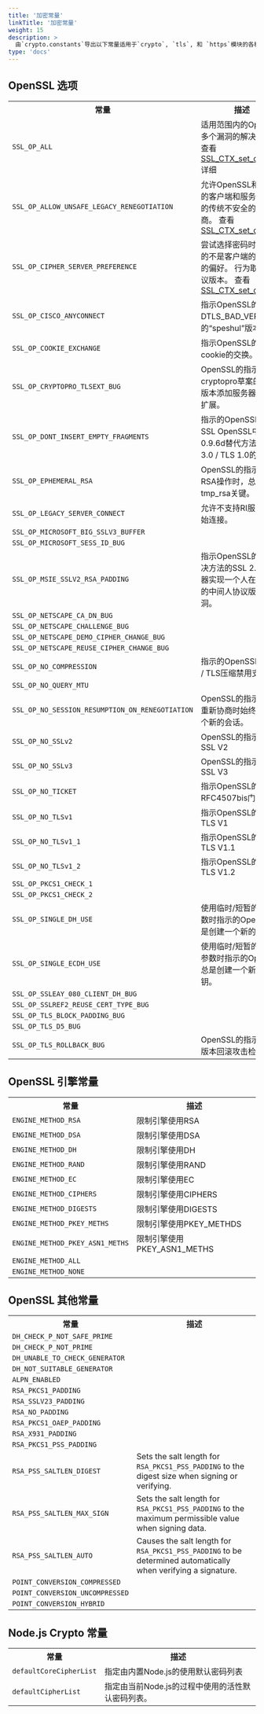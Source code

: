 ```yaml
---
title: '加密常量'
linkTitle: '加密常量'
weight: 15
description: >
  由`crypto.constants`导出以下常量适用于`crypto`, `tls`, 和 `https`模块的各种用途并且一般是特定于OpenSSL的。
type: 'docs'
---
```


## OpenSSL 选项

<table>
  <tr>
    <th>常量</th>
    <th>描述</th>
  </tr>
  <tr>
    <td><code>SSL_OP_ALL</code></td>
    <td>适用范围内的OpenSSL多个漏洞的解决方法。
    查看<a href="https://www.openssl.org/docs/man1.0.2/ssl/SSL_CTX_set_options.html">SSL_CTX_set_options</a>详细</td>
  </tr>
  <tr>
    <td><code>SSL_OP_ALLOW_UNSAFE_LEGACY_RENEGOTIATION</code></td>
    <td>允许OpenSSL和打补丁的客户端和服务器之间的传统不安全的重新协商。 查看 <a href="https://www.openssl.org/docs/man1.0.2/ssl/SSL_CTX_set_options.html">SSL_CTX_set_options</a>.</td>
  </tr>
  <tr>
    <td><code>SSL_OP_CIPHER_SERVER_PREFERENCE</code></td>
    <td>
      尝试选择密码时，使用的不是客户端的服务器的偏好。
      行为取决于协议版本。
      查看<a href="https://www.openssl.org/docs/man1.0.2/ssl/SSL_CTX_set_options.html">SSL_CTX_set_options</a>.</td>
  </tr>
  <tr>
    <td><code>SSL_OP_CISCO_ANYCONNECT</code></td>
    <td>指示OpenSSL的使用DTLS_BAD_VER思科的“speshul”版本。</td>
  </tr>
  <tr>
    <td><code>SSL_OP_COOKIE_EXCHANGE</code></td>
    <td>指示OpenSSL的打开cookie的交换。</td>
  </tr>
  <tr>
    <td><code>SSL_OP_CRYPTOPRO_TLSEXT_BUG</code></td>
    <td>OpenSSL的指示从cryptopro草案的早期版本添加服务器的Hello扩展。</td>
  </tr>
  <tr>
    <td><code>SSL_OP_DONT_INSERT_EMPTY_FRAGMENTS</code></td>
    <td>指示的OpenSSL禁用SSL OpenSSL中0.9.6d替代方法加入3.0 / TLS 1.0的漏洞。</td>
  </tr>
  <tr>
    <td><code>SSL_OP_EPHEMERAL_RSA</code></td>
    <td>OpenSSL的指示在执行RSA操作时，总是使用tmp_rsa关键。</td>
  </tr>
  <tr>
    <td><code>SSL_OP_LEGACY_SERVER_CONNECT</code></td>
    <td>允许不支持RI服务器初始连接。</td>
  </tr>
  <tr>
    <td><code>SSL_OP_MICROSOFT_BIG_SSLV3_BUFFER</code></td>
    <td></td>
  </tr>
  <tr>
    <td><code>SSL_OP_MICROSOFT_SESS_ID_BUG</code></td>
    <td></td>
  </tr>
  <tr>
    <td><code>SSL_OP_MSIE_SSLV2_RSA_PADDING</code></td>
    <td>指示OpenSSL的禁用解决方法的SSL 2.0服务器实现一个人在这方面的中间人协议版本的漏洞。</td>
  </tr>
  <tr>
    <td><code>SSL_OP_NETSCAPE_CA_DN_BUG</code></td>
    <td></td>
  </tr>
  <tr>
    <td><code>SSL_OP_NETSCAPE_CHALLENGE_BUG</code></td>
    <td></td>
  </tr>
  <tr>
    <td><code>SSL_OP_NETSCAPE_DEMO_CIPHER_CHANGE_BUG</code></td>
    <td></td>
  </tr>
  <tr>
    <td><code>SSL_OP_NETSCAPE_REUSE_CIPHER_CHANGE_BUG</code></td>
    <td></td>
  </tr>
  <tr>
    <td><code>SSL_OP_NO_COMPRESSION</code></td>
    <td>指示的OpenSSL为SSL / TLS压缩禁用支持。</td>
  </tr>
  <tr>
    <td><code>SSL_OP_NO_QUERY_MTU</code></td>
    <td></td>
  </tr>
  <tr>
    <td><code>SSL_OP_NO_SESSION_RESUMPTION_ON_RENEGOTIATION</code></td>
    <td>OpenSSL的指示在执行重新协商时始终启动一个新的会话。</td>
  </tr>
  <tr>
    <td><code>SSL_OP_NO_SSLv2</code></td>
    <td>OpenSSL的指示关闭SSL V2</td>
  </tr>
  <tr>
    <td><code>SSL_OP_NO_SSLv3</code></td>
    <td>OpenSSL的指示关闭SSL V3</td>
  </tr>
  <tr>
    <td><code>SSL_OP_NO_TICKET</code></td>
    <td>指示OpenSSL的要禁用RFC4507bis门票。</td>
  </tr>
  <tr>
    <td><code>SSL_OP_NO_TLSv1</code></td>
    <td>指示OpenSSL的关闭TLS V1</td>
  </tr>
  <tr>
    <td><code>SSL_OP_NO_TLSv1_1</code></td>
    <td>指示OpenSSL的关闭TLS V1.1</td>
  </tr>
  <tr>
    <td><code>SSL_OP_NO_TLSv1_2</code></td>
    <td>指示OpenSSL的关闭TLS V1.2</td>
  </tr>
    <td><code>SSL_OP_PKCS1_CHECK_1</code></td>
    <td></td>
  </tr>
  <tr>
    <td><code>SSL_OP_PKCS1_CHECK_2</code></td>
    <td></td>
  </tr>
  <tr>
    <td><code>SSL_OP_SINGLE_DH_USE</code></td>
    <td>使用临时/短暂的DH参数时指示的OpenSSL总是创建一个新的密钥。</td>
  </tr>
  <tr>
    <td><code>SSL_OP_SINGLE_ECDH_USE</code></td>
    <td>使用临时/短暂的ECDH参数时指示的OpenSSL总是创建一个新的密钥。</td>
  </tr>
    <td><code>SSL_OP_SSLEAY_080_CLIENT_DH_BUG</code></td>
    <td></td>
  </tr>
  <tr>
    <td><code>SSL_OP_SSLREF2_REUSE_CERT_TYPE_BUG</code></td>
    <td></td>
  </tr>
  <tr>
    <td><code>SSL_OP_TLS_BLOCK_PADDING_BUG</code></td>
    <td></td>
  </tr>
  <tr>
    <td><code>SSL_OP_TLS_D5_BUG</code></td>
    <td></td>
  </tr>
  <tr>
    <td><code>SSL_OP_TLS_ROLLBACK_BUG</code></td>
    <td>OpenSSL的指示来禁用版本回滚攻击检测。</td>
  </tr>
</table>

## OpenSSL 引擎常量

<table>
  <tr>
    <th>常量</th>
    <th>描述</th>
  </tr>
  <tr>
    <td><code>ENGINE_METHOD_RSA</code></td>
    <td>限制引擎使用RSA</td>
  </tr>
  <tr>
    <td><code>ENGINE_METHOD_DSA</code></td>
    <td>限制引擎使用DSA</td>
  </tr>
  <tr>
    <td><code>ENGINE_METHOD_DH</code></td>
    <td>限制引擎使用DH</td>
  </tr>
  <tr>
    <td><code>ENGINE_METHOD_RAND</code></td>
    <td>限制引擎使用RAND</td>
  </tr>
  <tr>
    <td><code>ENGINE_METHOD_EC</code></td>
    <td>限制引擎使用EC</td>
  </tr>
  <tr>
    <td><code>ENGINE_METHOD_CIPHERS</code></td>
    <td>限制引擎使用CIPHERS</td>
  </tr>
  <tr>
    <td><code>ENGINE_METHOD_DIGESTS</code></td>
    <td>限制引擎使用DIGESTS</td>
  </tr>
  <tr>
    <td><code>ENGINE_METHOD_PKEY_METHS</code></td>
    <td>限制引擎使用PKEY_METHDS</td>
  </tr>
  <tr>
    <td><code>ENGINE_METHOD_PKEY_ASN1_METHS</code></td>
    <td>限制引擎使用PKEY_ASN1_METHS</td>
  </tr>
  <tr>
    <td><code>ENGINE_METHOD_ALL</code></td>
    <td></td>
  </tr>
  <tr>
    <td><code>ENGINE_METHOD_NONE</code></td>
    <td></td>
  </tr>
</table>

## OpenSSL 其他常量

<table>
  <tr>
    <th>常量</th>
    <th>描述</th>
  </tr>
  <tr>
    <td><code>DH_CHECK_P_NOT_SAFE_PRIME</code></td>
    <td></td>
  </tr>
  <tr>
    <td><code>DH_CHECK_P_NOT_PRIME</code></td>
    <td></td>
  </tr>
  <tr>
    <td><code>DH_UNABLE_TO_CHECK_GENERATOR</code></td>
    <td></td>
  </tr>
  <tr>
    <td><code>DH_NOT_SUITABLE_GENERATOR</code></td>
    <td></td>
  </tr>
  <tr>
    <td><code>ALPN_ENABLED</code></td>
    <td></td>
  </tr>
  <tr>
    <td><code>RSA_PKCS1_PADDING</code></td>
    <td></td>
  </tr>
  <tr>
    <td><code>RSA_SSLV23_PADDING</code></td>
    <td></td>
  </tr>
  <tr>
    <td><code>RSA_NO_PADDING</code></td>
    <td></td>
  </tr>
  <tr>
    <td><code>RSA_PKCS1_OAEP_PADDING</code></td>
    <td></td>
  </tr>
  <tr>
    <td><code>RSA_X931_PADDING</code></td>
    <td></td>
  </tr>
  <tr>
    <td><code>RSA_PKCS1_PSS_PADDING</code></td>
    <td></td>
  </tr>
  <tr>
    <td><code>RSA_PSS_SALTLEN_DIGEST</code></td>
    <td>Sets the salt length for <code>RSA_PKCS1_PSS_PADDING</code> to the
        digest size when signing or verifying.</td>
  </tr>
  <tr>
    <td><code>RSA_PSS_SALTLEN_MAX_SIGN</code></td>
    <td>Sets the salt length for <code>RSA_PKCS1_PSS_PADDING</code> to the
        maximum permissible value when signing data.</td>
  </tr>
  <tr>
    <td><code>RSA_PSS_SALTLEN_AUTO</code></td>
    <td>Causes the salt length for <code>RSA_PKCS1_PSS_PADDING</code> to be
        determined automatically when verifying a signature.</td>
  </tr>
  <tr>
    <td><code>POINT_CONVERSION_COMPRESSED</code></td>
    <td></td>
  </tr>
  <tr>
    <td><code>POINT_CONVERSION_UNCOMPRESSED</code></td>
    <td></td>
  </tr>
  <tr>
    <td><code>POINT_CONVERSION_HYBRID</code></td>
    <td></td>
  </tr>
</table>

## Node.js Crypto 常量

<table>
  <tr>
    <th>常量</th>
    <th>描述</th>
  </tr>
  <tr>
    <td><code>defaultCoreCipherList</code></td>
    <td>指定由内置Node.js的使用默认密码列表</td>
  </tr>
  <tr>
    <td><code>defaultCipherList</code></td>
    <td>指定由当前Node.js的过程中使用的活性默认密码列表。</td>
  </tr>
</table>

[`evp_bytestokey`]: https://www.openssl.org/docs/man1.1.0/crypto/EVP_BytesToKey.html
[`sign`]: #crypto_class_sign
[`uv_threadpool_size`]: cli.html#cli_uv_threadpool_size_size
[`verify`]: #crypto_class_verify
[`crypto.createdecipher()`]: #crypto_crypto_createdecipher_algorithm_password_options
[`crypto.createdecipheriv()`]: #crypto_crypto_createdecipheriv_algorithm_key_iv_options
[`crypto.creatediffiehellman()`]: #crypto_crypto_creatediffiehellman_prime_primeencoding_generator_generatorencoding
[`crypto.createecdh()`]: #crypto_crypto_createecdh_curvename
[`crypto.createhash()`]: #crypto_crypto_createhash_algorithm_options
[`crypto.createhmac()`]: #crypto_crypto_createhmac_algorithm_key_options
[`crypto.createprivatekey()`]: #crypto_crypto_createprivatekey_key
[`crypto.createsecretkey()`]: #crypto_crypto_createsecretkey_key
[`crypto.createsign()`]: #crypto_crypto_createsign_algorithm_options
[`crypto.createverify()`]: #crypto_crypto_createverify_algorithm_options
[`crypto.getcurves()`]: #crypto_crypto_getcurves
[`crypto.getdiffiehellman()`]: #crypto_crypto_getdiffiehellman_groupname
[`crypto.gethashes()`]: #crypto_crypto_gethashes
[`crypto.privateencrypt()`]: #crypto_crypto_privateencrypt_privatekey_buffer
[`crypto.publicdecrypt()`]: #crypto_crypto_publicdecrypt_key_buffer
[`crypto.publicencrypt()`]: #crypto_crypto_publicencrypt_key_buffer
[`crypto.randombytes()`]: #crypto_crypto_randombytes_size_callback
[`crypto.randomfill()`]: #crypto_crypto_randomfill_buffer_offset_size_callback
[`crypto.scrypt()`]: #crypto_crypto_scrypt_password_salt_keylen_options_callback
[`decipher.final()`]: #crypto_decipher_final_outputencoding
[`decipher.update()`]: #crypto_decipher_update_data_inputencoding_outputencoding
[`diffiehellman.setpublickey()`]: #crypto_diffiehellman_setpublickey_publickey_encoding
[`ecdh.generatekeys()`]: #crypto_ecdh_generatekeys_encoding_format
[`ecdh.setprivatekey()`]: #crypto_ecdh_setprivatekey_privatekey_encoding
[`ecdh.setpublickey()`]: #crypto_ecdh_setpublickey_publickey_encoding
[`hash.digest()`]: #crypto_hash_digest_encoding
[`hash.update()`]: #crypto_hash_update_data_inputencoding
[`hmac.digest()`]: #crypto_hmac_digest_encoding
[`hmac.update()`]: #crypto_hmac_update_data_inputencoding
[`keyobject.export()`]: #crypto_keyobject_export_options
[`sign.sign()`]: #crypto_sign_sign_privatekey_outputencoding
[`sign.update()`]: #crypto_sign_update_data_inputencoding
[`stream.writable` options]: stream.html#stream_constructor_new_stream_writable_options
[`stream.transform` options]: stream.html#stream_new_stream_transform_options
[`util.promisify()`]: util.html#util_util_promisify_original
[`verify.update()`]: #crypto_verify_update_data_inputencoding
[`verify.verify()`]: #crypto_verify_verify_object_signature_signatureencoding
[aead algorithms]: https://en.wikipedia.org/wiki/Authenticated_encryption
[ccm mode]: #crypto_ccm_mode
[caveats]: #crypto_support_for_weak_or_compromised_algorithms
[crypto constants]: #crypto_crypto_constants_1
[nist sp 800-131a]: https://nvlpubs.nist.gov/nistpubs/SpecialPublications/NIST.SP.800-131Ar1.pdf
[nist sp 800-132]: https://nvlpubs.nist.gov/nistpubs/Legacy/SP/nistspecialpublication800-132.pdf
[nist sp 800-38d]: https://nvlpubs.nist.gov/nistpubs/Legacy/SP/nistspecialpublication800-38d.pdf
[nonce-disrespecting adversaries]: https://github.com/nonce-disrespect/nonce-disrespect
[rfc 1421]: https://www.rfc-editor.org/rfc/rfc1421.txt
[rfc 2412]: https://www.rfc-editor.org/rfc/rfc2412.txt
[rfc 3526]: https://www.rfc-editor.org/rfc/rfc3526.txt
[rfc 3610]: https://www.rfc-editor.org/rfc/rfc3610.txt
[rfc 4055]: https://www.rfc-editor.org/rfc/rfc4055.txt
[rfc 5208]: https://www.rfc-editor.org/rfc/rfc5208.txt
[encoding]: buffer.html#buffer_buffers_and_character_encodings
[initialization vector]: https://en.wikipedia.org/wiki/Initialization_vector
[scrypt]: https://en.wikipedia.org/wiki/Scrypt
[stream-writable-write]: stream.html#stream_writable_write_chunk_encoding_callback

